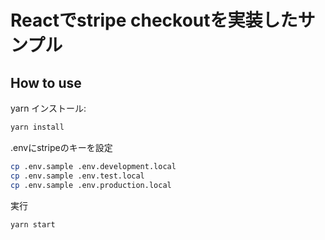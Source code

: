 #  Reactでstripe checkoutを実装したサンプル

## How to use

yarn インストール:

```sh
yarn install
```

.envにstripeのキーを設定

```sh
cp .env.sample .env.development.local
cp .env.sample .env.test.local
cp .env.sample .env.production.local
```

実行

```sh
yarn start
```
